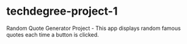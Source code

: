 # techdegree-project-1
Random Quote Generator Project - 
This app displays random famous quotes each time a button is clicked.
